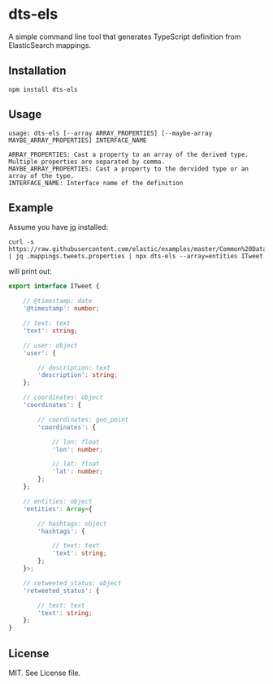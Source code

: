# dts-els
A simple command line tool that generates TypeScript definition from ElasticSearch mappings.

## Installation

```
npm install dts-els
```

## Usage
```
usage: dts-els [--array ARRAY_PROPERTIES] [--maybe-array MAYBE_ARRAY_PROPERTIES] INTERFACE_NAME

ARRAY_PROPERTIES: Cast a property to an array of the derived type. Multiple properties are separated by comma.
MAYBE_ARRAY_PROPERTIES: Cast a property to the dervided type or an array of the type.
INTERFACE_NAME: Interface name of the definition
```

## Example
Assume you have [jq](https://stedolan.github.io/jq/) installed:
```shell
curl -s https://raw.githubusercontent.com/elastic/examples/master/Common%20Data%20Formats/twitter/twitter_template.json | jq .mappings.tweets.properties | npx dts-els --array=entities ITweet
```

will print out:
```typescript
export interface ITweet {

    // @timestamp: date
    '@timestamp': number;

    // text: text
    'text': string;

    // user: object
    'user': {

        // description: text
        'description': string;
    };

    // coordinates: object
    'coordinates': {

        // coordinates: geo_point
        'coordinates': {

            // lon: float
            'lon': number;

            // lat: float
            'lat': number;
        };
    };

    // entities: object
    'entities': Array<{

        // hashtags: object
        'hashtags': {

            // text: text
            'text': string;
        };
    }>;

    // retweeted_status: object
    'retweeted_status': {

        // text: text
        'text': string;
    };
}
```

## License
MIT. See License file.
